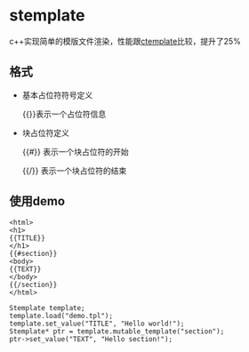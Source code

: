 # stemplate
c++实现简单的模版文件渲染，性能跟[ctemplate](https://github.com/OlafvdSpek/ctemplate)比较，提升了25%

## 格式
* 基本占位符符号定义

  {{}}表示一个占位符信息
* 块占位符定义

  {{#}} 表示一个块占位符的开始

  {{/}} 表示一个块占位符的结束
  
 ## 使用demo
 ```
 <html>
 <h1>
 {{TITLE}}
 </h1>
 {{#section}}
 <body>
 {{TEXT}}
 </body>
 {{/section}}
 </html>
 ```
  
 ```
Stemplate template;
template.load("demo.tpl");
template.set_value("TITLE", "Hello world!");
Stemplate* ptr = template.mutable_template("section");
ptr->set_value("TEXT", "Hello section!");
 ```
